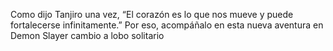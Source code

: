 Como dijo Tanjiro una vez, “El corazón es lo que nos mueve y
puede fortalecerse infinitamente.” Por eso, acompáñalo en esta
nueva aventura en Demon Slayer
cambio a lobo solitario